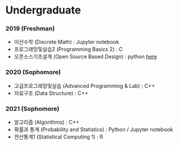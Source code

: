# Undergraduate

### 2019 (Freshman)
* 이산수학 (Discrete Math) : Jupyter notebook
* 프로그래밍및실습2 (Programming Basics 2) : C 
* 오픈소스기초설계 (Open Source Based Design) : python [here](https://github.com/KumKeeHyun/be_all_ear9)

### 2020 (Sophomore)
* 고급프로그래밍및실습 (Advanced Programming & Lab) : C++
* 자료구조 (Data Structure) : C++ 

### 2021 (Sophomore)
* 알고리즘 (Algorithms) : C++
* 확률과 통계 (Probability and Statistics) : Python / Jupyter notebook
* 전산통계1 (Statistical Computing 1) : R

